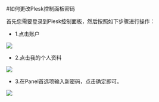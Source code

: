 <!-- --- tag: plesk 密码 虚拟主机 -->
<!-- --- title: 如何更改Plesk控制面板密码 -->
#如何更改Plesk控制面板密码

首先您需要登录到Plesk控制面板，然后按照如下步骤进行操作：
 
*    1.点击账户

![](http://ww3.sinaimg.cn/large/a74e55b4jw1dzc02vbmqij.jpg)

*    2.点击我的个人资料

![](http://ww1.sinaimg.cn/large/a74e55b4jw1dzc0bkjncqj.jpg)

*    3.在Panel首选项输入新密码，点击确定即可。

![](http://ww4.sinaimg.cn/large/a74ecc4cjw1dzc0eyb84kj.jpg)